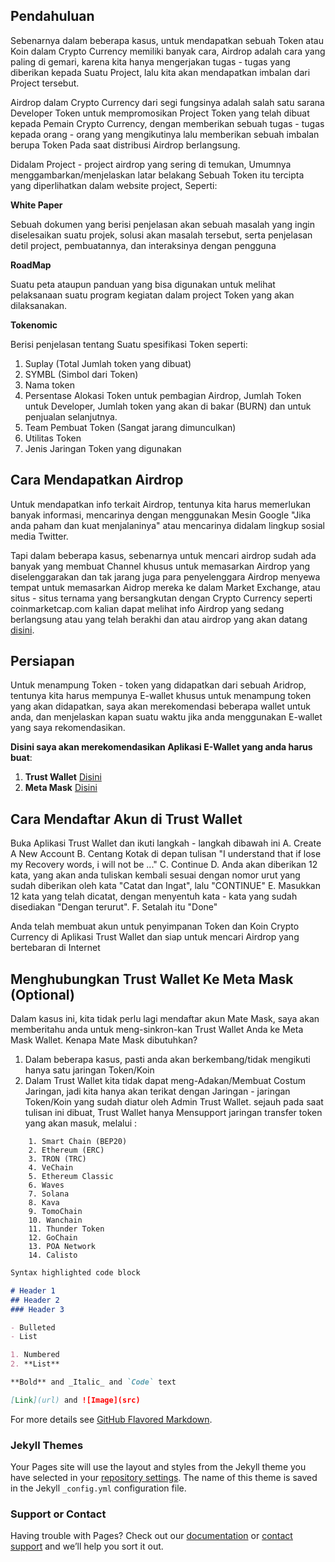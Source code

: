 ## Pendahuluan

Sebenarnya dalam beberapa kasus, untuk mendapatkan sebuah Token atau Koin dalam Crypto Currency memiliki banyak cara, Airdrop adalah cara yang paling di gemari, karena kita hanya mengerjakan tugas - tugas yang diberikan kepada Suatu Project, lalu kita akan mendapatkan imbalan dari Project tersebut.

Airdrop dalam Crypto Currency dari segi fungsinya adalah salah satu sarana Developer Token untuk mempromosikan Project Token yang telah dibuat kepada Pemain Crypto Currency, dengan memberikan sebuah tugas - tugas kepada orang - orang yang mengikutinya lalu memberikan sebuah imbalan berupa Token Pada saat distribusi Airdrop berlangsung.

Didalam Project - project airdrop yang sering di temukan, Umumnya menggambarkan/menjelaskan latar belakang Sebuah Token itu tercipta yang diperlihatkan dalam website project, Seperti:

**White Paper**

Sebuah dokumen yang berisi penjelasan akan sebuah masalah yang ingin diselesaikan suatu projek, solusi akan masalah tersebut, serta penjelasan detil project, pembuatannya, dan interaksinya dengan pengguna

**RoadMap**

Suatu peta ataupun panduan yang bisa digunakan untuk melihat pelaksanaan suatu program kegiatan dalam project Token yang akan dilaksanakan.

**Tokenomic**

Berisi penjelasan tentang Suatu spesifikasi Token seperti:
1. Suplay (Total Jumlah token yang dibuat)
2. SYMBL (Simbol dari Token)
3. Nama token
4. Persentase Alokasi Token untuk pembagian Airdrop, Jumlah Token untuk Developer, Jumlah token yang akan di bakar (BURN) dan untuk penjualan selanjutnya.
5. Team Pembuat Token (Sangat jarang dimunculkan)
6. Utilitas Token
7. Jenis Jaringan Token yang digunakan


## Cara Mendapatkan Airdrop
Untuk mendapatkan info terkait Airdrop, tentunya kita harus memerlukan banyak informasi, mencarinya dengan menggunakan Mesin Google "Jika anda paham dan kuat menjalaninya" atau mencarinya didalam lingkup sosial media Twitter.

Tapi dalam beberapa kasus, sebenarnya untuk mencari airdrop sudah ada banyak yang membuat Channel khusus untuk memasarkan Airdrop yang diselenggarakan dan tak jarang juga para penyelenggara Airdrop menyewa tempat untuk memasarkan Aidrop mereka ke dalam Market Exchange, atau situs - situs ternama yang bersangkutan dengan Crypto Currency seperti coinmarketcap.com kalian dapat melihat info Airdrop yang sedang berlangsung atau yang telah berakhi dan atau airdrop yang akan datang [disini](https://coinmarketcap.com/airdrop/).

## Persiapan

Untuk menampung Token - token yang didapatkan dari sebuah Aridrop, tentunya kita harus mempunya E-wallet khusus untuk menampung token yang akan didapatkan, saya akan merekomendasi beberapa wallet untuk anda, dan menjelaskan kapan suatu waktu jika anda menggunakan E-wallet yang saya rekomendasikan.

**Disini saya akan merekomendasikan Aplikasi E-Wallet yang anda harus buat**:

1. **Trust Wallet** [Disini](https://play.google.com/store/apps/details?id=com.wallet.crypto.trustapp)
2. **Meta Mask** [Disini](https://play.google.com/store/apps/details?id=io.metamask)

## Cara Mendaftar Akun di Trust Wallet
Buka Aplikasi Trust Wallet dan ikuti langkah - langkah dibawah ini
A. Create A New Account
B. Centang Kotak di depan tulisan "I understand that if lose my Recovery words, i will not be ..."
C. Continue
D. Anda akan diberikan 12 kata, yang akan anda tuliskan kembali sesuai dengan nomor urut yang sudah diberikan oleh kata "Catat dan Ingat", lalu "CONTINUE"
E. Masukkan 12 kata yang telah dicatat, dengan menyentuh kata - kata yang sudah disediakan "Dengan terurut".
F. Setalah itu "Done"

Anda telah membuat akun untuk penyimpanan Token dan Koin Crypto Currency di Aplikasi Trust Wallet dan siap untuk mencari Airdrop yang bertebaran di Internet

## Menghubungkan Trust Wallet Ke Meta Mask (Optional)
Dalam kasus ini, kita tidak perlu lagi mendaftar akun Mate Mask, saya akan memberitahu anda untuk meng-sinkron-kan Trust Wallet Anda ke Meta Mask Wallet.
Kenapa Mate Mask dibutuhkan?
1. Dalam beberapa kasus, pasti anda akan berkembang/tidak mengikuti hanya satu jaringan Token/Koin
2. Dalam Trust Wallet kita tidak dapat meng-Adakan/Membuat Costum Jaringan, jadi kita hanya akan terikat dengan Jaringan - jaringan Token/Koin yang sudah diatur oleh Admin Trust Wallet.
sejauh pada saat tulisan ini dibuat, Trust Wallet hanya Mensupport jaringan transfer token yang akan masuk, melalui :
```
    1. Smart Chain (BEP20)
    2. Ethereum (ERC)
    3. TRON (TRC)
    4. VeChain
    5. Ethereum Classic
    6. Waves
    7. Solana
    8. Kava
    9. TomoChain
    10. Wanchain
    11. Thunder Token
    12. GoChain
    13. POA Network
    14. Calisto
```
    
```markdown
Syntax highlighted code block

# Header 1
## Header 2
### Header 3

- Bulleted
- List

1. Numbered
2. **List**

**Bold** and _Italic_ and `Code` text

[Link](url) and ![Image](src)
```

For more details see [GitHub Flavored Markdown](https://guides.github.com/features/mastering-markdown/).

### Jekyll Themes

Your Pages site will use the layout and styles from the Jekyll theme you have selected in your [repository settings](https://github.com/QiubyZ/qiubyz.github.io/settings/pages). The name of this theme is saved in the Jekyll `_config.yml` configuration file.

### Support or Contact

Having trouble with Pages? Check out our [documentation](https://docs.github.com/categories/github-pages-basics/) or [contact support](https://support.github.com/contact) and we’ll help you sort it out.
